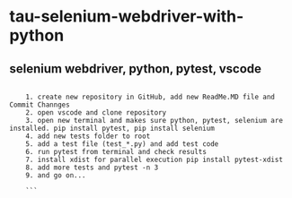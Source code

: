 # tau-selenium-webdriver-with-python

## selenium webdriver, python, pytest, vscode

```

    1. create new repository in GitHub, add new ReadMe.MD file and Commit Channges
    2. open vscode and clone repository 
    3. open new terminal and makes sure python, pytest, selenium are installed. pip install pytest, pip install selenium
    4. add new tests folder to root
    5. add a test file (test_*.py) and add test code
    6. run pytest from terminal and check results
    7. install xdist for parallel execution pip install pytest-xdist
    8. add more tests and pytest -n 3
    9. and go on... 
    
    ```

